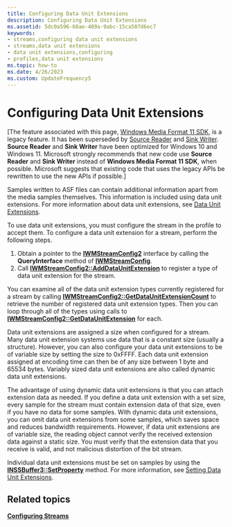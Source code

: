 ```yaml
---
title: Configuring Data Unit Extensions
description: Configuring Data Unit Extensions
ms.assetid: 5dc0a596-68ae-409a-9abc-15ca507d6ec7
keywords:
- streams,configuring data unit extensions
- streams,data unit extensions
- data unit extensions,configuring
- profiles,data unit extensions
ms.topic: how-to
ms.date: 4/26/2023
ms.custom: UpdateFrequency5
---
```


# Configuring Data Unit Extensions

\[The feature associated with this page, [Windows Media Format 11 SDK](/windows/win32/wmformat/windows-media-format-11-sdk), is a legacy feature. It has been superseded by [Source Reader](/windows/win32/medfound/source-reader) and [Sink Writer](/windows/win32/medfound/sink-writer). **Source Reader** and **Sink Writer** have been optimized for Windows 10 and Windows 11. Microsoft strongly recommends that new code use **Source Reader** and **Sink Writer** instead of **Windows Media Format 11 SDK**, when possible. Microsoft suggests that existing code that uses the legacy APIs be rewritten to use the new APIs if possible.\]

Samples written to ASF files can contain additional information apart from the media samples themselves. This information is included using data unit extensions. For more information about data unit extensions, see [Data Unit Extensions](data-unit-extensions.md).

To use data unit extensions, you must configure the stream in the profile to accept them. To configure a data unit extension for a stream, perform the following steps.

1.  Obtain a pointer to the [**IWMStreamConfig2**](/previous-versions/windows/desktop/api/wmsdkidl/nn-wmsdkidl-iwmstreamconfig2) interface by calling the **QueryInterface** method of [**IWMStreamConfig**](/previous-versions/windows/desktop/api/wmsdkidl/nn-wmsdkidl-iwmstreamconfig).
2.  Call [**IWMStreamConfig2::AddDataUnitExtension**](/previous-versions/windows/desktop/api/Wmsdkidl/nf-wmsdkidl-iwmstreamconfig2-adddataunitextension) to register a type of data unit extension for the stream.

You can examine all of the data unit extension types currently registered for a stream by calling [**IWMStreamConfig2::GetDataUnitExtensionCount**](/previous-versions/windows/desktop/api/wmsdkidl/nf-wmsdkidl-iwmstreamconfig2-getdataunitextensioncount) to retrieve the number of registered data unit extension types. Then you can loop through all of the types using calls to [**IWMStreamConfig2::GetDataUnitExtension**](/previous-versions/windows/desktop/api/Wmsdkidl/nf-wmsdkidl-iwmstreamconfig2-getdataunitextension) for each.

Data unit extensions are assigned a size when configured for a stream. Many data unit extension systems use data that is a constant size (usually a structure). However, you can also configure your data unit extensions to be of variable size by setting the size to 0xFFFF. Each data unit extension assigned at encoding time can then be of any size between 1 byte and 65534 bytes. Variably sized data unit extensions are also called dynamic data unit extensions.

The advantage of using dynamic data unit extensions is that you can attach extension data as needed. If you define a data unit extension with a set size, every sample for the stream must contain extension data of that size, even if you have no data for some samples. With dynamic data unit extensions, you can omit data unit extensions from some samples, which saves space and reduces bandwidth requirements. However, if data unit extensions are of variable size, the reading object cannot verify the received extension data against a static size. You must verify that the extension data that you receive is valid, and not malicious distortion of the bit stream.

Individual data unit extensions must be set on samples by using the [**INSSBuffer3::SetProperty**](/previous-versions/windows/desktop/api/Wmsbuffer/nf-wmsbuffer-inssbuffer3-setproperty) method. For more information, see [Setting Data Unit Extensions](setting-data-unit-extensions.md).

## Related topics

<dl> <dt>

[**Configuring Streams**](configuring-streams.md)
</dt> </dl>

 

 




